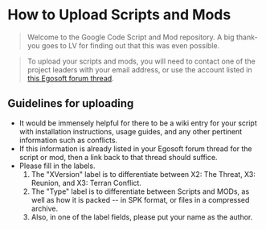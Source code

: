 # How to Upload Scripts and Mods #

> Welcome to the Google Code Script and Mod repository.  A big thank-you goes to LV for finding out that this was even possible.

> To upload your scripts and mods, you will need to contact one of the project leaders with your email address, or use the account listed in [this Egosoft forum thread](http://forum.egosoft.com/viewtopic.php?p=3208297&highlight=#3208297).

## Guidelines for uploading ##

  * It would be immensely helpful for there to be a wiki entry for your script with installation instructions, usage guides, and any other pertinent information such as conflicts.
  * If this information is already listed in your Egosoft forum thread for the script or mod, then a link back to that thread should suffice.
  * Please fill in the labels.
    1. The "XVersion" label is to differentiate between X2: The Threat, X3: Reunion, and X3: Terran Conflict.
    1. The "Type" label is to differentiate between Scripts and MODs, as well as how it is packed -- in SPK format, or files in a compressed archive.
    1. Also, in one of the label fields, please put your name as the author.